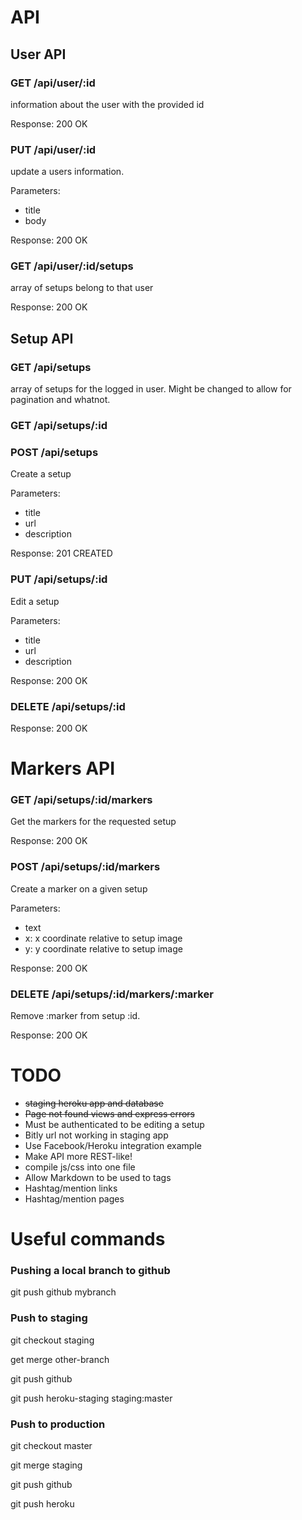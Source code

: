 API
=====

## User API

### GET /api/user/:id
information about the user with the provided id

Response:  200 OK

### PUT /api/user/:id
update a users information.

Parameters:

- title
- body

Response:  200 OK

### GET /api/user/:id/setups
array of setups belong to that user

Response:  200 OK

## Setup API

### GET /api/setups
array of setups for the logged in user. Might be changed to allow for
pagination and whatnot.

### GET /api/setups/:id

### POST /api/setups
Create a setup

Parameters:

- title
- url
- description

Response: 201 CREATED

### PUT /api/setups/:id
Edit a setup

Parameters:

- title
- url
- description

Response: 200 OK

### DELETE /api/setups/:id

Response: 200 OK

# Markers API

### GET /api/setups/:id/markers
Get the markers for the requested setup

Response: 200 OK

### POST /api/setups/:id/markers
Create a marker on a given setup

Parameters:

- text
- x: x coordinate relative to setup image 
- y: y coordinate relative to setup image

Response: 200 OK

### DELETE /api/setups/:id/markers/:marker
Remove :marker from setup :id.

Response: 200 OK

TODO
=====
- ~~staging heroku app and database~~
- ~~Page not found views and express errors~~
- Must be authenticated to be editing a setup
- Bitly url not working in staging app
- Use Facebook/Heroku integration example
- Make API more REST-like!
- compile js/css into one file
- Allow Markdown to be used to tags
- Hashtag/mention links
- Hashtag/mention pages

Useful commands
======

### Pushing a local branch to github
git push github mybranch

### Push to staging
git checkout staging

get merge other-branch

git push github 

git push heroku-staging staging:master

### Push to production

git checkout master

git merge staging

git push github

git push heroku
